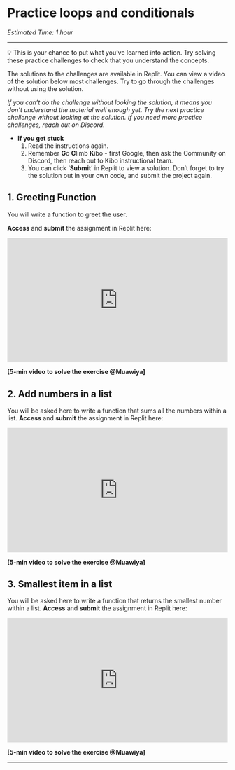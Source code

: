 # Practice loops and conditionals

_Estimated Time: 1 hour_

---

💡 This is your chance to put what you’ve learned into action. Try solving these practice challenges to check that you understand the concepts.

The solutions to the challenges are available in Replit. You can view a video of the solution below most challenges. Try to go through the challenges without using the solution.

_If you can’t do the challenge without looking the solution, it means you don’t understand the material well enough yet. Try the next practice challenge without looking at the solution. If you need more practice challenges, reach out on Discord._

- **If you get stuck** 
    1. Read the instructions again. 
    2. Remember **G**o **C**limb **K**ibo - first Google, then ask the Community on Discord, then reach out to Kibo instructional team. 
    3. You can click ‘**Submit**’ in Replit to view a solution. Don’t forget to try the solution out in your own code, and submit the project again.

## 1. Greeting Function

You will write a function to greet the user.

**Access** and **submit** the assignment in Replit here: <div style="position: relative; padding-bottom: 56.25%; height: 0;"><iframe src="https://replit.com/@fpwp-projects/Greet-Person-Function-MuawiyaAsali1#main.py" frameborder="0" webkitallowfullscreen mozallowfullscreen allowfullscreen style="position: absolute; top: 0; left: 0; width: 100%; height: 100%;"></iframe></div>

**[5-min video to solve the exercise @Muawiya]**

## 2. Add numbers in a list

You will be asked here to write a function that sums all the numbers within a list.
**Access** and **submit** the assignment in Replit here: <div style="position: relative; padding-bottom: 56.25%; height: 0;"><iframe src="https://replit.com/@fpwp-projects/Add-numbers-in-a-list-MuawiyaAsali1#main.py" frameborder="0" webkitallowfullscreen mozallowfullscreen allowfullscreen style="position: absolute; top: 0; left: 0; width: 100%; height: 100%;"></iframe></div>

**[5-min video to solve the exercise @Muawiya]**

## 3. Smallest item in a list
You will be asked here to write a function that returns the smallest number within a list.
**Access** and **submit** the assignment in Replit here: <div style="position: relative; padding-bottom: 56.25%; height: 0;"><iframe src="https://replit.com/@fpwp-projects/Smallest-Item-in-a-List-MuawiyaAsali1#main.py" frameborder="0" webkitallowfullscreen mozallowfullscreen allowfullscreen style="position: absolute; top: 0; left: 0; width: 100%; height: 100%;"></iframe></div>

**[5-min video to solve the exercise @Muawiya]**



---